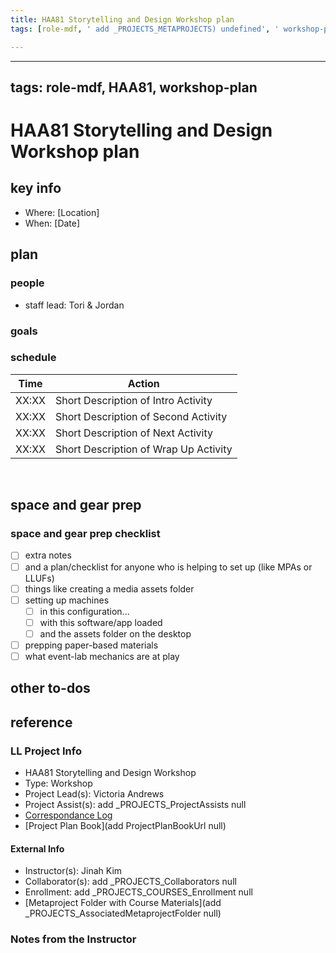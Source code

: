 ```yaml
---
title: HAA81 Storytelling and Design Workshop plan
tags: [role-mdf, ' add _PROJECTS_METAPROJECTS) undefined', ' workshop-plan']

---
```


---
tags: role-mdf, HAA81, workshop-plan
---


# HAA81 Storytelling and Design Workshop plan

## key info
- Where: [Location]
- When: [Date]

## plan

### people
* staff lead: Tori & Jordan
### goals
### schedule

| Time | Action |  
| -------- | -------- | 
| XX:XX     |  Short Description of Intro Activity    | 
| XX:XX     |  Short Description of Second Activity    | 
| XX:XX     |  Short Description of Next Activity    | 
| XX:XX     |  Short Description of Wrap Up Activity    |  
 
## space and gear prep

### space and gear prep checklist
- [ ] extra notes
- [ ] and a plan/checklist for anyone who is helping to set up (like MPAs or LLUFs)
- [ ] things like creating a media assets folder
- [ ] setting up machines 
    - [ ] in this configuration...
    - [ ] with this software/app loaded
    - [ ] and the assets folder on the desktop
- [ ] prepping paper-based materials
- [ ] what event-lab mechanics are at play 

## other to-dos

## reference
### LL Project Info
* HAA81 Storytelling and Design Workshop
* Type: Workshop
* Project Lead(s): Victoria  Andrews 
* Project Assist(s): add _PROJECTS_ProjectAssists null
* [Correspondance Log](https://drive.google.com/drive/folders/1kxuLcyrs5Y9PB_yxqiXxBGwfbdjnDx07?usp=drive_link)
* [Project Plan Book](add ProjectPlanBookUrl null)

#### External Info
* Instructor(s): Jinah Kim
* Collaborator(s): add _PROJECTS_Collaborators null
* Enrollment: add _PROJECTS_COURSES_Enrollment null
* [Metaproject Folder with Course Materials](add _PROJECTS_AssociatedMetaprojectFolder null)
### Notes from the Instructor

